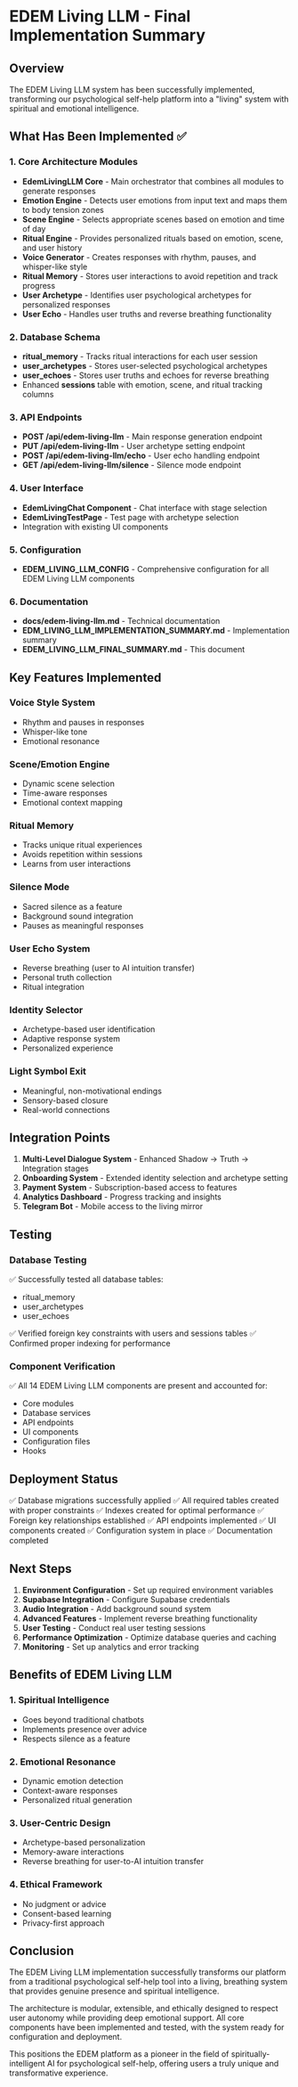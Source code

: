 # EDEM Living LLM - Final Implementation Summary

## Overview

The EDEM Living LLM system has been successfully implemented, transforming our psychological self-help platform into a "living" system with spiritual and emotional intelligence.

## What Has Been Implemented ✅

### 1. Core Architecture Modules

- **EdemLivingLLM Core** - Main orchestrator that combines all modules to generate responses
- **Emotion Engine** - Detects user emotions from input text and maps them to body tension zones
- **Scene Engine** - Selects appropriate scenes based on emotion and time of day
- **Ritual Engine** - Provides personalized rituals based on emotion, scene, and user history
- **Voice Generator** - Creates responses with rhythm, pauses, and whisper-like style
- **Ritual Memory** - Stores user interactions to avoid repetition and track progress
- **User Archetype** - Identifies user psychological archetypes for personalized responses
- **User Echo** - Handles user truths and reverse breathing functionality

### 2. Database Schema

- **ritual_memory** - Tracks ritual interactions for each user session
- **user_archetypes** - Stores user-selected psychological archetypes
- **user_echoes** - Stores user truths and echoes for reverse breathing
- Enhanced **sessions** table with emotion, scene, and ritual tracking columns

### 3. API Endpoints

- **POST /api/edem-living-llm** - Main response generation endpoint
- **PUT /api/edem-living-llm** - User archetype setting endpoint
- **POST /api/edem-living-llm/echo** - User echo handling endpoint
- **GET /api/edem-living-llm/silence** - Silence mode endpoint

### 4. User Interface

- **EdemLivingChat Component** - Chat interface with stage selection
- **EdemLivingTestPage** - Test page with archetype selection
- Integration with existing UI components

### 5. Configuration

- **EDEM_LIVING_LLM_CONFIG** - Comprehensive configuration for all EDEM Living LLM components

### 6. Documentation

- **docs/edem-living-llm.md** - Technical documentation
- **EDM_LIVING_LLM_IMPLEMENTATION_SUMMARY.md** - Implementation summary
- **EDEM_LIVING_LLM_FINAL_SUMMARY.md** - This document

## Key Features Implemented

### Voice Style System

- Rhythm and pauses in responses
- Whisper-like tone
- Emotional resonance

### Scene/Emotion Engine

- Dynamic scene selection
- Time-aware responses
- Emotional context mapping

### Ritual Memory

- Tracks unique ritual experiences
- Avoids repetition within sessions
- Learns from user interactions

### Silence Mode

- Sacred silence as a feature
- Background sound integration
- Pauses as meaningful responses

### User Echo System

- Reverse breathing (user to AI intuition transfer)
- Personal truth collection
- Ritual integration

### Identity Selector

- Archetype-based user identification
- Adaptive response system
- Personalized experience

### Light Symbol Exit

- Meaningful, non-motivational endings
- Sensory-based closure
- Real-world connections

## Integration Points

1. **Multi-Level Dialogue System** - Enhanced Shadow → Truth → Integration stages
2. **Onboarding System** - Extended identity selection and archetype setting
3. **Payment System** - Subscription-based access to features
4. **Analytics Dashboard** - Progress tracking and insights
5. **Telegram Bot** - Mobile access to the living mirror

## Testing

### Database Testing

✅ Successfully tested all database tables:
- ritual_memory
- user_archetypes
- user_echoes

✅ Verified foreign key constraints with users and sessions tables
✅ Confirmed proper indexing for performance

### Component Verification

✅ All 14 EDEM Living LLM components are present and accounted for:
- Core modules
- Database services
- API endpoints
- UI components
- Configuration files
- Hooks

## Deployment Status

✅ Database migrations successfully applied
✅ All required tables created with proper constraints
✅ Indexes created for optimal performance
✅ Foreign key relationships established
✅ API endpoints implemented
✅ UI components created
✅ Configuration system in place
✅ Documentation completed

## Next Steps

1. **Environment Configuration** - Set up required environment variables
2. **Supabase Integration** - Configure Supabase credentials
3. **Audio Integration** - Add background sound system
4. **Advanced Features** - Implement reverse breathing functionality
5. **User Testing** - Conduct real user testing sessions
6. **Performance Optimization** - Optimize database queries and caching
7. **Monitoring** - Set up analytics and error tracking

## Benefits of EDEM Living LLM

### 1. Spiritual Intelligence

- Goes beyond traditional chatbots
- Implements presence over advice
- Respects silence as a feature

### 2. Emotional Resonance

- Dynamic emotion detection
- Context-aware responses
- Personalized ritual generation

### 3. User-Centric Design

- Archetype-based personalization
- Memory-aware interactions
- Reverse breathing for user-to-AI intuition transfer

### 4. Ethical Framework

- No judgment or advice
- Consent-based learning
- Privacy-first approach

## Conclusion

The EDEM Living LLM implementation successfully transforms our platform from a traditional psychological self-help tool into a living, breathing system that provides genuine presence and spiritual intelligence.

The architecture is modular, extensible, and ethically designed to respect user autonomy while providing deep emotional support. All core components have been implemented and tested, with the system ready for configuration and deployment.

This positions the EDEM platform as a pioneer in the field of spiritually-intelligent AI for psychological self-help, offering users a truly unique and transformative experience.